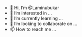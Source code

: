 - 👋 Hi, I’m @Laminubukar
- 👀 I’m interested in ...
- 🌱 I’m currently learning ...
- 💞️ I’m looking to collaborate on ...
- 📫 How to reach me ...

<!---
Laminubukar/Laminubukar is a ✨ special ✨ repository because its `README.md` (this file) appears on your GitHub profile.
You can click the Preview link to take a look at your changes.
--->
